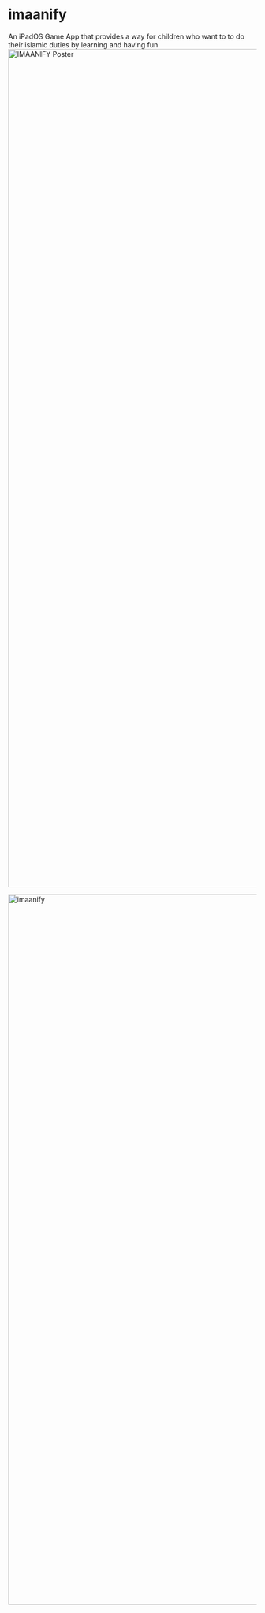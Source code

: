 # imaanify
An iPadOS Game App that provides a way  for children who want to to do their  islamic duties by learning  and having fun
<img width="1699" alt="IMAANIFY Poster" src="https://user-images.githubusercontent.com/109709369/235370297-c8dbb871-76c9-4d35-93e8-48f6473cc368.png">

<img width="1440" alt="imaanify" src="https://user-images.githubusercontent.com/109709369/235370284-3d435515-fdcb-49c6-b4af-33016509c33e.png">
